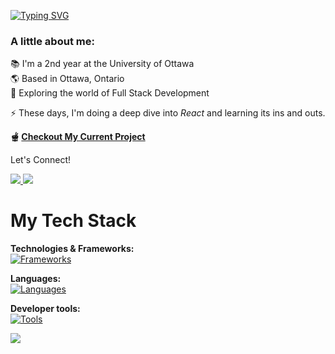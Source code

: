 [![Typing SVG](https://readme-typing-svg.demolab.com?font=JetBrains+Mono&weight=500&size=32&pause=1000&color=89B4FA&background=7865FF00&random=false&width=435&lines=Hey+There!+%F0%9F%91%8B;I'm+Raman+Gupta)](https://git.io/typing-svg) 
<br />

### A little about me: <br>
📚 I'm a 2nd year at the University of Ottawa <br>
🌎 Based in Ottawa, Ontario <br>
🔎 Exploring the world of Full Stack Development <br>

⚡ These days, I'm doing a deep dive into *React* and learning its ins and outs.

**🫕 [Checkout My Current Project](https://github.com/g-raman/uoEnroll)**

Let's Connect!
<div>
  <a href="mailto:gr.gupta.raman@gmail.com">
    <img src="https://img.shields.io/badge/Gmail-D14836?style=for-the-badge&logo=gmail&logoColor=white"/>
  </a> 
  
  <a href="https://www.linkedin.com/in/gupta-raman/" target="_blank">
    <img src="https://img.shields.io/badge/LinkedIn-0077B5?style=for-the-badge&logo=linkedin&logoColor=white"/>
  </a>
</div>

# My Tech Stack
**Technologies & Frameworks:** <br />
[![Frameworks](https://skillicons.dev/icons?i=react,nodejs,mongodb,express,tailwind,sass,docker)](https://skillicons.dev)

**Languages:** <br />
[![Languages](https://skillicons.dev/icons?i=js,html,css,python,java,lua)](https://skillicons.dev)

**Developer tools:** <br />
[![Tools](https://skillicons.dev/icons?i=neovim,vim,postman,figma,git,github)](https://skillicons.dev)

<picture>
  <source
    srcset="https://github-readme-stats.vercel.app/api/top-langs/?username=g-raman&layout=compact&theme=default"
    media="(prefers-color-scheme: light)"
  />
  <source
    srcset="https://github-readme-stats.vercel.app/api/top-langs/?username=g-raman&layout=compact&theme=github_dark"
    media="(prefers-color-scheme: dark), (prefers-color-scheme: no-preference)"
  />
  <img src="https://github-readme-stats.vercel.app/api/top-langs/?username=g-raman&layout=compact&theme=default" />
</picture>

